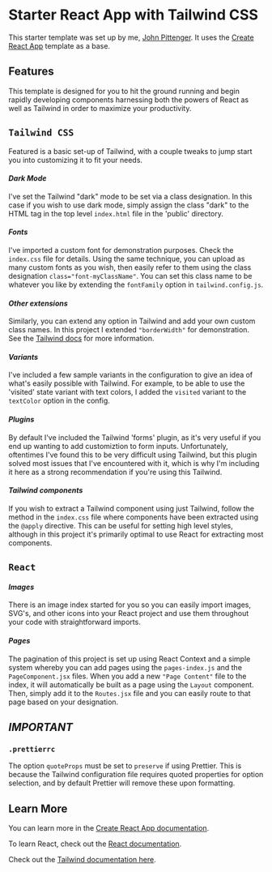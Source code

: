 # Starter React App with Tailwind CSS

This starter template was set up by me, [John Pittenger](https://github.com/Gittenger/tailwind-react-starter). It uses the [Create React App](https://github.com/facebook/create-react-app) template as a base.

## Features

This template is designed for you to hit the ground running and begin rapidly developing components harnessing both the powers of React as well as Tailwind in order to maximize your productivity.

## `Tailwind CSS`

Featured is a basic set-up of Tailwind, with a couple tweaks to jump start you into customizing it to fit your needs.

#### _Dark Mode_

I've set the Tailwind "dark" mode to be set via a class designation. In this case if you wish to use dark mode, simply assign the class "dark" to the HTML tag in the top level `index.html` file in the 'public' directory.

#### _Fonts_

I've imported a custom font for demonstration purposes. Check the `index.css` file for details. Using the same technique, you can upload as many custom fonts as you wish, then easily refer to them using the class designation `class="font-myClassName"`. You can set this class name to be whatever you like by extending the `fontFamily` option in `tailwind.config.js`.

#### _Other extensions_

Similarly, you can extend any option in Tailwind and add your own custom class names. In this project I extended `"borderWidth"` for demonstration. See the [Tailwind docs](https://tailwindcss.com/docs/installation) for more information.

#### _Variants_

I've included a few sample variants in the configuration to give an idea of what's easily possible with Tailwind. For example, to be able to use the 'visited' state variant with text colors, I added the `visited` variant to the `textColor` option in the config.

#### _Plugins_

By default I've included the Tailwind 'forms' plugin, as it's very useful if you end up wanting to add customiztion to form inputs. Unfortunately, oftentimes I've found this to be very difficult using Tailwind, but this plugin solved most issues that I've encountered with it, which is why I'm including it here as a strong recommendation if you're using this Tailwind.

#### _Tailwind components_

If you wish to extract a Tailwind component using just Tailwind, follow the method in the `index.css` file where components have been extracted using the `@apply` directive. This can be useful for setting high level styles, although in this project it's primarily optimal to use React for extracting most components.

## `React`

#### _Images_

There is an image index started for you so you can easily import images, SVG's, and other icons into your React project and use them throughout your code with straightforward imports.

#### _Pages_

The pagination of this project is set up using React Context and a simple system whereby you can add pages using the `pages-index.js` and the `PageComponent.jsx` files. When you add a new `"Page Content"` file to the index, it will automatically be built as a page using the `Layout` component. Then, simply add it to the `Routes.jsx` file and you can easily route to that page based on your designation.

## **_IMPORTANT_**

### `.prettierrc`

The option `quoteProps` must be set to `preserve` if using Prettier. This is because the Tailwind configuration file requires quoted properties for option selection, and by default Prettier will remove these upon formatting.

## Learn More

You can learn more in the [Create React App documentation](https://facebook.github.io/create-react-app/docs/getting-started).

To learn React, check out the [React documentation](https://reactjs.org/).

Check out the [Tailwind documentation here](https://tailwindcss.com/docs/installation).
